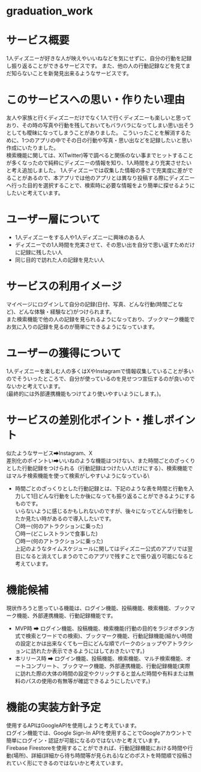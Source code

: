 # graduation_work

# サービス概要

1人ディズニーが好きな人が映えやいいねなどを気にせずに、自分の行動を記録し振り返ることができるサービスです。
また、他の人の行動記録などを見てまだ知らないことを新発見出来るようなサービスです。

# このサービスへの思い・作りたい理由

友人や家族と行くディズニーだけでなく1人で行くディズニーも楽しいと思っており、その時の写真や行動を残しておいてもバラバラになってしまい思い出そうとしても曖昧になってしまうことがありました。
こういったことを解消するために、1つのアプリの中でその日の行動や写真・思い出などを記録したいと思い作成にいたりました。\
検索機能に関しては、X(Twitter)等で調べると関係のない事までヒットすることが多くなったので純粋にディズニーの情報を知り、1人時間をより充実させたいと考え追加しました。
1人ディズニーでは収集した情報の多さで充実度に差がでることがあるので、本アプリでは他のアプリとは異なり投稿する際にディズニーへ行った目的を選択することで、検索時に必要な情報をより簡単に探せるようにしたいと考えています。


# ユーザー層について

+ 1人ディズニーをする人や1人ディズニーに興味のある人
+ ディズニーでの1人時間を充実させて、その思い出を自分で思い返すためだけに記録に残したい人
+ 同じ目的で訪れた人の記録を見たい人

# サービスの利用イメージ

マイページにログインして自分の記録(日付、写真、どんな行動(時間ごとなど)、どんな体験・経験など)がつけられます。\
また検索機能で他の人の記録を見られるようになっており、ブックマーク機能でお気に入りの記録を見るのが簡単にできるようになっています。

# ユーザーの獲得について

1人ディズニーを楽しむ人の多くはXやInstagramで情報収集していることが多いのでそういったところで、自分が使っているのを見せつつ宣伝するのが良いのでないかと考えています。\
(最終的には外部連携機能もつけてより使いやすいようにします。)。

# サービスの差別化ポイント・推しポイント

似たようなサービス➡Instagram、X\
差別化のポイントい➡いいねのような機能はつけない、また時間ごとのざっくりとした行動記録をつけられる（行動記録はつけたい人だけにする）、検索機能ではマルチ検索機能を使って検索がしやすいようになっている\
   
   - 時間ごとのざっくりとした行動記録とは、下記のような表を時間と行動を入力して1日どんな行動をしたか後になっても振り返ることができるようにするものです。\
     いらないように感じるかもしれないのですが、後々になってどんな行動をしたか見たい時があるので導入したいです。\
        〇時ー(何のアトラクションに乗った)\
        〇時ー(どこレストランで食事した)\
        〇時ー(何のアトラクションに乗った)\
     上記のようなタイムスケジュールに関してはディズニー公式のアプリでは翌日になると消えてしまうのでこのアプリで残すことで振り返り可能になると考えています。

# 機能候補

現状作ろうと思っている機能は、ログイン機能、投稿機能、検索機能、ブックマーク機能、外部連携機能、行動記録機能です。
 + MVP時 ➡ ログイン機能、投稿機能、検索機能(行動の目的をラジオボタン方式で検索とワードでの検索)、ブックマーク機能、行動記録機能(細かい時間の設定とかは出来なくても一日にどんな順でパークのショップやアトラクションに訪れたか表示できるようにはしておきたいです。)
 + 本リリース時 ➡ ログイン機能、投稿機能、検索機能、マルチ検索機能、オートコンプリート、ブックマーク機能、外部連携機能、行動記録機能(実際に訪れた際の大体の時間の設定やクリックすると並んだ時間や有料または無料のパスの使用の有無等が確認できるようにしたいです。)

# 機能の実装方針予定

使用するAPIはGoogleAPIを使用しようと考えています。\
    ログイン機能では、Google Sign-In APIを使用することでGoogleアカウントで簡単にログイン・認証が可能になるのではないかと考えています。\
    Firebase Firestoreを使用することができれば、行動記録機能における時間や行動(場所)、詳細(詳細から待ち時間等が見られる)などのポストを時間順で投稿されていく形にできるのではないかと考えています。
